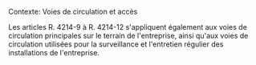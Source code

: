 Contexte: Voies de circulation et accès

Les articles R. 4214-9 à R. 4214-12 s'appliquent également aux voies de circulation principales sur le terrain de l'entreprise, ainsi qu'aux voies de circulation utilisées pour la surveillance et l'entretien régulier des installations de l'entreprise.